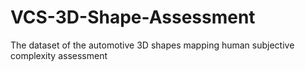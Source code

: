 # VCS-3D-Shape-Assessment
The dataset of the automotive 3D shapes mapping human subjective complexity assessment
